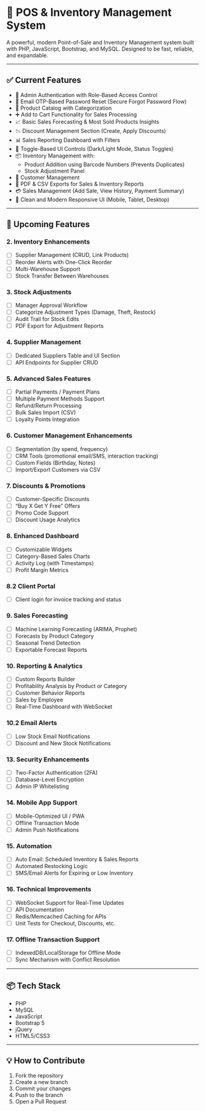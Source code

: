# 🛒 POS & Inventory Management System

A powerful, modern Point-of-Sale and Inventory Management system built with PHP, JavaScript, Bootstrap, and MySQL. Designed to be fast, reliable, and expandable.

---

## ✅ Current Features

- 🔐 Admin Authentication with Role-Based Access Control
- 🔁 Email OTP-Based Password Reset (Secure Forgot Password Flow)
- 🧾 Product Catalog with Categorization
- ➕ Add to Cart Functionality for Sales Processing
- 📈 Basic Sales Forecasting & Most Sold Products Insights
- 📉 Discount Management Section (Create, Apply Discounts)
- 📊 Sales Reporting Dashboard with Filters
- 🧮 Toggle-Based UI Controls (Dark/Light Mode, Status Toggles)
- 📦 Inventory Management with:
  - Product Addition using Barcode Numbers (Prevents Duplicates)
  - Stock Adjustment Panel
- 🧍 Customer Management
- 📁 PDF & CSV Exports for Sales & Inventory Reports
- 💳 Sales Management (Add Sale, View History, Payment Summary)
- 🎨 Clean and Modern Responsive UI (Mobile, Tablet, Desktop)


---

## 🚀 Upcoming Features

### 2. Inventory Enhancements
- [ ] Supplier Management (CRUD, Link Products)
- [ ] Reorder Alerts with One-Click Reorder
- [ ] Multi-Warehouse Support
- [ ] Stock Transfer Between Warehouses

### 3. Stock Adjustments
- [ ] Manager Approval Workflow
- [ ] Categorize Adjustment Types (Damage, Theft, Restock)
- [ ] Audit Trail for Stock Edits
- [ ] PDF Export for Adjustment Reports

### 4. Supplier Management
- [ ] Dedicated Suppliers Table and UI Section
- [ ] API Endpoints for Supplier CRUD

### 5. Advanced Sales Features
- [ ] Partial Payments / Payment Plans
- [ ] Multiple Payment Methods Support
- [ ] Refund/Return Processing
- [ ] Bulk Sales Import (CSV)
- [ ] Loyalty Points Integration

### 6. Customer Management Enhancements
- [ ] Segmentation (by spend, frequency)
- [ ] CRM Tools (promotional email/SMS, interaction tracking)
- [ ] Custom Fields (Birthday, Notes)
- [ ] Import/Export Customers via CSV

### 7. Discounts & Promotions
- [ ] Customer-Specific Discounts
- [ ] “Buy X Get Y Free” Offers
- [ ] Promo Code Support
- [ ] Discount Usage Analytics

### 8. Enhanced Dashboard
- [ ] Customizable Widgets
- [ ] Category-Based Sales Charts
- [ ] Activity Log (with Timestamps)
- [ ] Profit Margin Metrics

### 8.2 Client Portal
- [ ] Client login for invoice tracking and status

### 9. Sales Forecasting
- [ ] Machine Learning Forecasting (ARIMA, Prophet)
- [ ] Forecasts by Product Category
- [ ] Seasonal Trend Detection
- [ ] Exportable Forecast Reports

### 10. Reporting & Analytics
- [ ] Custom Reports Builder
- [ ] Profitability Analysis by Product or Category
- [ ] Customer Behavior Reports
- [ ] Sales by Employee
- [ ] Real-Time Dashboard with WebSocket

### 10.2 Email Alerts
- [ ] Low Stock Email Notifications
- [ ] Discount and New Stock Notifications

### 13. Security Enhancements
- [ ] Two-Factor Authentication (2FA)
- [ ] Database-Level Encryption
- [ ] Admin IP Whitelisting

### 14. Mobile App Support
- [ ] Mobile-Optimized UI / PWA
- [ ] Offline Transaction Mode
- [ ] Admin Push Notifications

### 15. Automation
- [ ] Auto Email: Scheduled Inventory & Sales Reports
- [ ] Automated Restocking Logic
- [ ] SMS/Email Alerts for Expiring or Low Inventory

### 16. Technical Improvements
- [ ] WebSocket Support for Real-Time Updates
- [ ] API Documentation
- [ ] Redis/Memcached Caching for APIs
- [ ] Unit Tests for Checkout, Discounts, etc.

### 17. Offline Transaction Support
- [ ] IndexedDB/LocalStorage for Offline Mode
- [ ] Sync Mechanism with Conflict Resolution

---

## 📦 Tech Stack

- PHP
- MySQL
- JavaScript
- Bootstrap 5
- jQuery
- HTML5/CSS3

---

## 💡 How to Contribute

1. Fork the repository
2. Create a new branch
3. Commit your changes
4. Push to the branch 
5. Open a Pull Request


